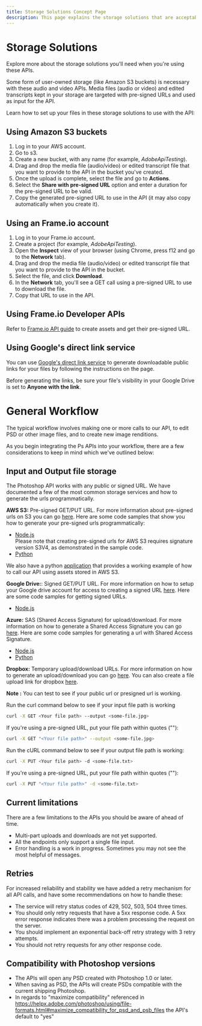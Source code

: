 ```yaml
---
title: Storage Solutions Concept Page
description: This page explains the storage solutions that are acceptable for use with video services.
---
```

# Storage Solutions

Explore more about the storage solutions you'll need when you're using these APIs.

Some form of user-owned storage (like Amazon S3 buckets) is necessary with these audio and video APIs. Media files (audio or video) and edited transcripts kept in your storage are targeted with pre-signed URLs and used as input for the API.

Learn how to set up your files in these storage solutions to use with the API:

## Using Amazon S3 buckets

  1. Log in to your AWS account.
  2. Go to s3.
  3. Create a new bucket, with any name (for example, *AdobeApiTesting*).
  4. Drag and drop the media file (audio/video) or edited transcript file that you want to provide to the API in the bucket you've created.
  5. Once the upload is complete, select the file and go to **Actions**.
  6. Select the **Share with pre-signed URL** option and enter a duration for the pre-signed URL to be valid.
  7. Copy the generated pre-signed URL to use in the API (it may also copy automatically when you create it).

## Using an Frame.io account

  1. Log in to your Frame.io account.
  2. Create a project (for example, *AdobeApiTesting*).
  3. Open the **Inspect** view of your browser (using Chrome, press f12 and go to the **Network** tab).
  4. Drag and drop the media file (audio/video) or edited transcript file that you want to provide to the API in the bucket.
  5. Select the file, and click **Download**.
  6. In the **Network** tab, you'll see a GET call using a pre-signed URL to use to download the file.
  7. Copy that URL to use in the API.

## Using Frame.io Developer APIs

Refer to [Frame.io API guide](https://developer.frame.io/api/reference/) to create assets and get their pre-signed URL.

## Using Google's direct link service

You can use [Google's direct link service](https://sites.google.com/site/gdocs2direct/?authuser=1&pli=1) to generate downloadable public links for your files by following the instructions on the page.

Before generating the links, be sure your file's visibility in your Google Drive is set to **Anyone with the link**.

# General Workflow

The typical workflow involves making one or more calls to our API, to edit PSD or other image files, and to create new image renditions.

As you begin integrating the Ps APIs into your workflow, there are a few considerations to keep in mind which we've outlined below:

## Input and Output file storage

The Photoshop API works with any public or signed URL. We have documented a few of the most common storage services and how to generate the urls programmatically.

**AWS S3:** Pre-signed GET/PUT URL. For more information about pre-signed urls on S3 you can go [here](https://docs.aws.amazon.com/AmazonS3/latest/userguide/PresignedUrlUploadObject.html). Here are some code samples that show you how to generate your pre-signed urls programmatically:

  - [Node.js](https://github.com/AdobeDocs/cis-photoshop-api-docs/tree/main/sample-code/storage-app/aws-s3/presignedURLs.js) <br />Please note that creating pre-signed urls for AWS S3 requires signature version S3V4, as demonstrated in the sample code.
  - [Python](https://github.com/AdobeDocs/cis-photoshop-api-docs/tree/main/sample-code/storage-app/azure/presignedURLs.py)

We also have a python [application](https://github.com/AdobeDocs/cis-photoshop-api-docs/tree/main/sample-code/storage-app/aws-s3/example.py) that provides a working example of how to call our API using assets stored in AWS S3.

**Google Drive:**: Signed GET/PUT URL. For more information on how to setup your Google drive account for access to creating a signed URL [here](https://www.labnol.org/google-api-service-account-220404). Here are some code samples for getting signed URLs.

  - [Node.js](https://github.com/AdobeDocs/cis-photoshop-api-docs/tree/main/sample-code/storage-app/googledrive/presignedURLs.js)

**Azure:** SAS (Shared Access Signature) for upload/download. For more information on how to generate a Shared Access Signature you can go [here](https://azuresdkdocs.blob.core.windows.net/$web/python/azure-storage-blob/12.9.0/index.html). Here are some code samples for generating a url with Shared Access Signature.

  - [Node.js](https://github.com/AdobeDocs/cis-photoshop-api-docs/tree/main/sample-code/storage-app/azure/presignedURLs.js)
  - [Python](https://github.com/AdobeDocs/cis-photoshop-api-docs/tree/main/sample-code/storage-app/azure/presignedURLs.py)

**Dropbox:** Temporary upload/download URLs.  For more information on how to generate an upload/download you can go [here](https://www.dropbox.com/developers/documentation). You can also create a file upload link for dropbox [here](https://www.dropbox.com/developers/documentation/http/documentation#files-get_temporary_upload_link).  

**Note :** You can test to see if your public url or presigned url is working.

Run the curl command below to see if your input file path is working

```bash
curl -X GET <Your file path> --output <some-file.jpg>
```

  If you're using a pre-signed URL, put your file path within quotes (""):

```bash
curl -X GET "<Your file path>" --output <some-file.jpg>
```

Run the cURL command below to see if your output file path is working:

```bash
curl -X PUT <Your file path> -d <some-file.txt>
```

  If you're using a pre-signed URL, put your file path within quotes (""):

```bash
curl -X PUT "<Your file path>" -d <some-file.txt>
```  

## Current limitations

There are a few limitations to the APIs you should be aware of ahead of time.  

- Multi-part uploads and downloads are not yet supported.
- All the endpoints only support a single file input.
- Error handling is a work in progress. Sometimes you may not see the most helpful of messages.

## Retries

For increased reliability and stability we have added a retry mechanism for all API calls, and have some recommendations on how to handle these:

- The service will retry status codes of 429, 502, 503, 504 three times.
- You should only retry requests that have a 5xx response code. A 5xx error response indicates there was a problem processing the request on the server.
- You should implement an exponential back-off retry strategy with 3 retry attempts.
- You should not retry requests for any other response code.

## Compatibility with Photoshop versions

- The APIs will open any PSD created with Photoshop 1.0 or later.
- When saving as PSD, the APIs will create PSDs compatible with the current shipping Photoshop.
- In regards to "maximize compatibility" referenced in https://helpx.adobe.com/photoshop/using/file-formats.html#maximize_compatibility_for_psd_and_psb_files  the API's default to "yes"
